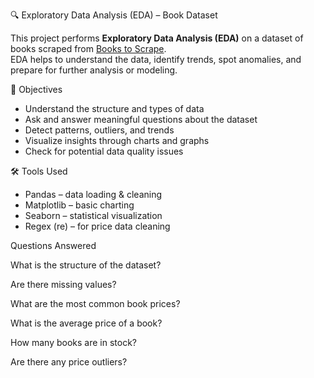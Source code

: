 🔍 Exploratory Data Analysis (EDA) – Book Dataset

This project performs **Exploratory Data Analysis (EDA)** on a dataset of books scraped from [Books to Scrape](http://books.toscrape.com).  
EDA helps to understand the data, identify trends, spot anomalies, and prepare for further analysis or modeling.

🧠 Objectives

- Understand the structure and types of data
- Ask and answer meaningful questions about the dataset
- Detect patterns, outliers, and trends
- Visualize insights through charts and graphs
- Check for potential data quality issues

 🛠️ Tools Used

- Pandas – data loading & cleaning
- Matplotlib – basic charting
- Seaborn – statistical visualization
- Regex (re) – for price data cleaning

Questions Answered

What is the structure of the dataset?

Are there missing values?

What are the most common book prices?

What is the average price of a book?

How many books are in stock?

Are there any price outliers?

